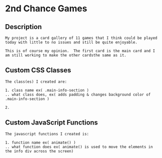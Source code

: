 # 2nd Chance Games

## Description
```
My project is a card gallery of 11 games that I think could be played today with little to no issues and still be quite enjoyable.

This is of course my opinion.  The first card is the main card and I am still working to make the other cardsthe same as it.

```



## Custom CSS Classes
```
The class(es) I created are:

1. class name ex( .main-info-section )
.. what class does, ex( adds padding & changes background color of .main-info-section )

2.

```



## Custom JavaScript Functions
```
The javascript functions I created is:

1. function name ex( animate() )
.. what function does ex( animate() is used to move the elements in the info div across the screen)

```
